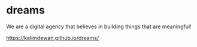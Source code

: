 # dreams
We are a digital agency that believes in building things that are meaningful!


https://kalimdewan.github.io/dreams/
